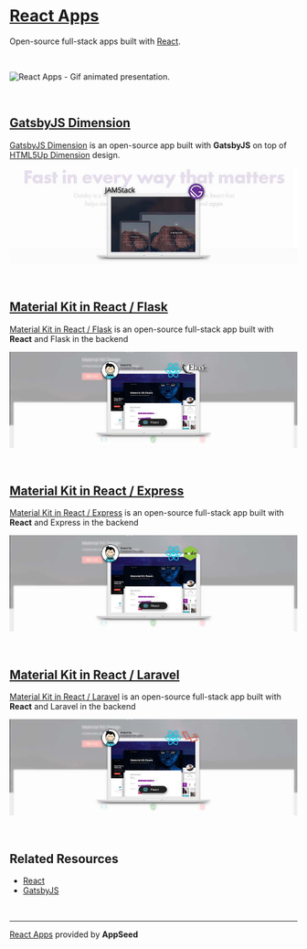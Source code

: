 # [React Apps](https://appseed.us/apps/react) 

Open-source full-stack apps built with [React](https://reactjs.org/).

<br />

![React Apps - Gif animated presentation.](https://github.com/app-generator/static/blob/master/products/gatsbyjs-apps-intro.gif?raw=true)

<br />

## [GatsbyJS Dimension](https://appseed.us/apps/gatsbyjs/html5up-dimension)

[GatsbyJS Dimension](https://appseed.us/apps/gatsbyjs/html5up-dimension) is an open-source app built with **GatsbyJS** on top of [HTML5Up Dimension](https://html5up.net/dimension) design.

![GatsbyJS Dimension - App Screen Shot.](https://github.com/app-generator/static/blob/master/products/gatsbyjs-dimension.jpg?raw=true)

<br />

## [Material Kit in React / Flask](https://appseed.us/apps/flask-apps/material-kit-creative-tim)

[Material Kit in React / Flask](https://appseed.us/apps/flask-apps/material-kit-creative-tim) is an open-source full-stack app built with **React** and Flask in the backend

![Material Kit in React / Flask - App Screen Shot.](https://github.com/app-generator/static/blob/master/products/react-flask-material-kit.jpg?raw=true)

<br />

## [Material Kit in React / Express](https://appseed.us/apps/react/express/material-kit-creative-tim)

[Material Kit in React / Express](https://appseed.us/apps/react/express/material-kit-creative-tim) is an open-source full-stack app built with **React** and Express in the backend

![Material Kit in React / Express - App Screen Shot.](https://github.com/app-generator/static/blob/master/products/react-express-material-kit.jpg?raw=true)

<br />

## [Material Kit in React / Laravel](https://appseed.us/apps/react/laravel/material-kit-creative-tim)

[Material Kit in React / Laravel](https://appseed.us/apps/react/laravel/material-kit-creative-tim) is an open-source full-stack app built with **React** and Laravel in the backend

![Material Kit in React / Laravel - App Screen Shot.](https://github.com/app-generator/static/blob/master/products/react-laravel-material-kit.jpg?raw=true)

<br />

## Related Resources
 - [React](https://reactjs.org/)
 - [GatsbyJS](https://www.gatsbyjs.org/)

<br />

--- 
[React Apps](https://appseed.us/apps/react) provided by **AppSeed**
